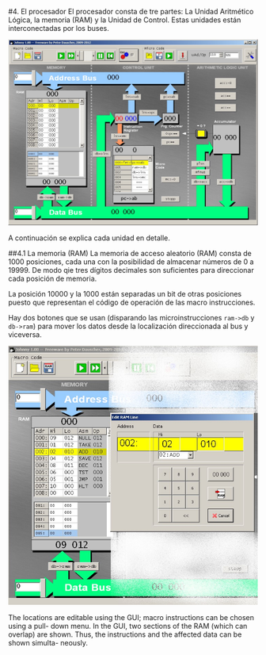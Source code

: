 
#4. El procesador
El procesador consta de tre partes: La Unidad Aritmético Lógica,
la memoria (RAM) y la Unidad de Control. Estas unidades están
interconectadas por los buses.

![procesador](./4-procesador.png)

A continuación se explica cada unidad en detalle.

##4.1 La memoria (RAM)
La memoria de acceso aleatorio (RAM) consta de 1000 posiciones,
cada una con la posibilidad de almacenar números de 0 a 19999.
De modo qie tres dígitos decimales son suficientes para direccionar
cada posición de memoria.

La posición 10000 y la 1000 están separadas un bit de otras posiciones
puesto que representan el código de operación de las macro instrucciones.

Hay dos botones que se usan (disparando las microinstrucciones `ram->db` y `db->ram`)
para mover los datos desde la localización direccionada al bus y viceversa.

![memoria](./4.1-memoria.png)

The locations are editable using the GUI; macro instructions can be chosen using a pull-
down menu. In the GUI, two sections of the RAM (which can overlap) are shown. Thus,
the instructions and the affected data can be shown simulta-
neously.

